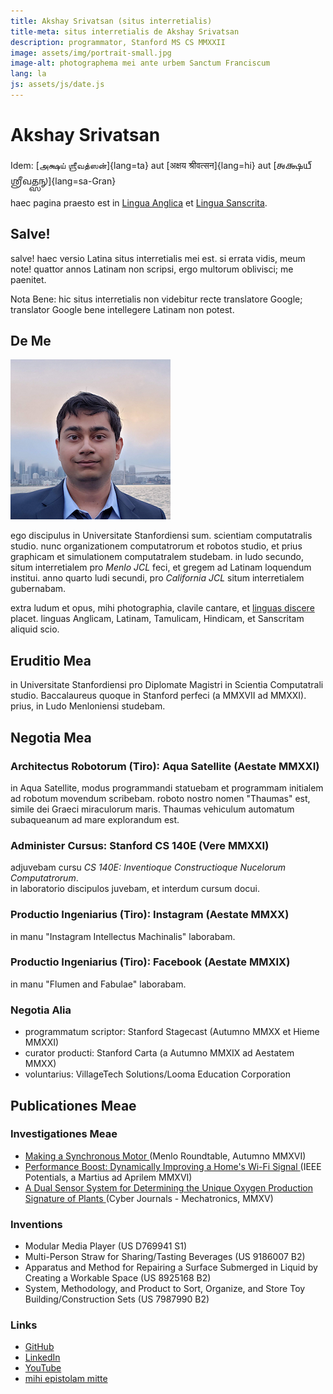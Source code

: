 ```yaml
---
title: Akshay Srivatsan (situs interretialis)
title-meta: situs interretialis de Akshay Srivatsan
description: programmator, Stanford MS CS MMXXII
image: assets/img/portrait-small.jpg
image-alt: photographema mei ante urbem Sanctum Franciscum
lang: la
js: assets/js/date.js
---
```

# Akshay Srivatsan
Idem: [அக்ஷய் ஶ்ரீவத்ஸன்]{lang=ta} aut
[अक्षय श्रीवत्सन]{lang=hi} aut
[𑌅𑌕𑍍𑌷𑌯𑍍 𑌶𑍍𑌰𑍀𑌵𑌤𑍍𑌸𑌨𑍍]{lang=sa-Gran}

haec pagina praesto est in [Lingua Anglica](index.html) et [Lingua Sanscrita](sanskrit.html).

## Salve!
<script>
  documentum.scribe(`<b>hodie est:</b> ${hodie()} (${hodie_breve()})`);
</script>

salve! haec versio Latina situs interretialis mei est. si errata vidis, meum 
note! quattor annos Latinam non scripsi, ergo multorum oblivisci; me 
paenitet.

Nota Bene: hic situs interretialis non videbitur recte translatore Google; 
translator Google bene intellegere Latinam non potest.

<div id="fonts" style="display:none">
**speciem litterae elige:**
<button onclick="document.documentElement.lang='la'" lang="la">capitales quadratae</button>
<button onclick="document.documentElement.lang='la-Latg'" lang="la-Latg">capitales unciales</button>
</div>

<script>
document.getElementById("fonts").style.display = "block";
</script>

## De Me

![photographema mei ante urbem Sanctum Franciscum](assets/img/portrait-small.jpg)

ego discipulus in Universitate Stanfordiensi sum.  scientiam computatralis 
studio.  nunc organizationem computatrorum et robotos studio, et prius 
graphicam et simulationem computatralem studebam.  in ludo secundo, situm 
interretialem pro _Menlo JCL_ feci, et gregem ad Latinam loquendum 
institui.  anno quarto ludi secundi, pro _California JCL_ situm 
interretialem gubernabam.

extra ludum et opus, mihi photographia, clavile cantare,
et [linguas discere](sanskrit.html) placet.  linguas Anglicam, Latinam, Tamulicam, 
Hindicam, et Sanscritam aliquid scio.


## Eruditio Mea

in Universitate Stanfordiensi pro Diplomate Magistri in Scientia 
Computatrali studio.  Baccalaureus quoque in Stanford perfeci (a MMXVII ad MMXXI).  
prius, in Ludo Menloniensi studebam.

## Negotia Mea

### Architectus Robotorum (Tiro): Aqua Satellite (Aestate MMXXI)
in Aqua Satellite, modus programmandi statuebam et programmam initialem ad 
robotum movendum scribebam.  roboto nostro nomen "Thaumas" est, simile dei 
Graeci miraculorum maris.  Thaumas vehiculum automatum subaqueanum ad 
mare explorandum est.

### Administer Cursus: Stanford CS 140E (Vere MMXXI)
adjuvebam cursu _CS 140E: Inventioque Constructioque Nucelorum Computatrorum_.  
in laboratorio discipulos juvebam, et interdum cursum docui.

### Productio Ingeniarius (Tiro): Instagram (Aestate MMXX)
in manu "Instagram Intellectus Machinalis" laborabam.

### Productio Ingeniarius (Tiro): Facebook (Aestate MMXIX)
in manu "Flumen and Fabulae" laborabam.

### Negotia Alia
* programmatum scriptor: Stanford Stagecast (Autumno MMXX et Hieme MMXXI)
* curator producti: Stanford Carta (a Autumno MMXIX ad Aestatem MMXX)
* voluntarius: VillageTech Solutions/Looma Education Corporation

## Publicationes Meae

### Investigationes Meae

* [Making a Synchronous Motor 
  ](http://roundtable.menloschool.org/issue25/5_McNelly+Srivatsan_MS_Roundtable25_Fall_2016.pdf)
  (Menlo Roundtable, Autumno MMXVI)
* [Performance Boost: Dynamically Improving a Home's Wi-Fi Signal 
  ](http://ieeexplore.ieee.org/abstract/document/7425403/)
  (IEEE Potentials, a Martius ad Aprilem MMXVI)
* [A Dual Sensor System for Determining the Unique Oxygen Production Signature 
  of Plants ](http://www.cyberjournals.com/Papers/2015/01.pdf)
  (Cyber Journals - Mechatronics, MMXV)


### Inventions
* Modular Media Player (US D769941 S1)
* Multi-Person Straw for Sharing/Tasting Beverages (US 9186007 B2)
* Apparatus and Method for Repairing a Surface Submerged in Liquid by Creating 
  a Workable Space (US 8925168 B2)
* System, Methodology, and Product to Sort, Organize, and Store Toy 
  Building/Construction Sets (US 7987990 B2)

### Links
* [GitHub](https://github.com/Akshay-Srivatsan)
* [LinkedIn](https://www.linkedin.com/in/akshay-srivatsan/)
* [YouTube](https://www.youtube.com/channel/UCUrJQeVdrtJZ1GjCXz1aWXA)
* [mihi epistolam mitte](mailto:srivatsan.akshay+website@gmail.com)
